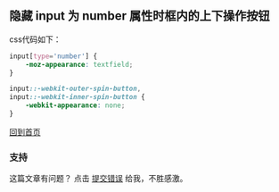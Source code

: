 ## 隐藏 input 为 number 属性时框内的上下操作按钮

css代码如下：

```css
input[type='number'] {
    -moz-appearance: textfield;
}

input::-webkit-outer-spin-button,
input::-webkit-inner-spin-button {
    -webkit-appearance: none;
}
```

[回到首页](https://hertzzhang.github.io/)

### 支持

这篇文章有问题？ 点击 [提交错误](https://github.com/hertzZhang/hertzZhang.github.io/edit/master/pages/html&&css/inputTypeNumber.md) 给我，不胜感激。